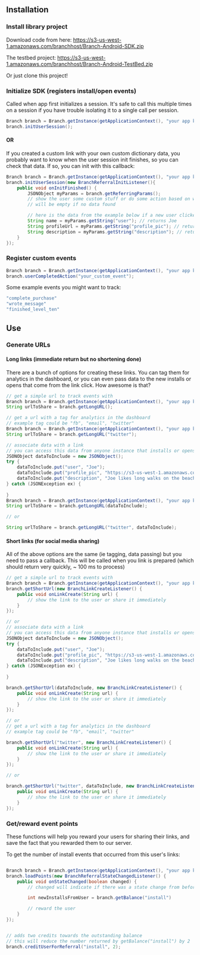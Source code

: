 ## Installation

### Install library project

Download code from here:
https://s3-us-west-1.amazonaws.com/branchhost/Branch-Android-SDK.zip

The testbed project:
https://s3-us-west-1.amazonaws.com/branchhost/Branch-Android-TestBed.zip

Or just clone this project!

### Initialize SDK (registers install/open events)

Called when app first initializes a session. It's safe to call this multiple times on a session if you have trouble isolating it to a single call per session.
```java
Branch branch = Branch.getInstance(getApplicationContext(), "your app key");
branch.initUserSession();
```

#### OR

If you created a custom link with your own custom dictionary data, you probably want to know when the user session init finishes, so you can check that data. If so, you can init with this callback:
```java
Branch branch = Branch.getInstance(getApplicationContext(), "your app key");
branch.initUserSession(new BranchReferralInitListener(){
	public void onInitFinished() {
		JSONObject myParams = branch.getReferringParams();
		// show the user some custom stuff or do some action based on what data you associate with a link
		// will be empty if no data found

		// here is the data from the example below if a new user clicked on Joe's link and installed the app
		String name = myParams.getString("user"); // returns Joe
		String profileUrl = myParams.getString("profile_pic"); // returns https://s3-us-west-1.amazonaws.com/myapp/joes_pic.jpg
		String description = myParams.getString("description"); // returns Joe likes long walks on the beach...
	}
});
```

### Register custom events

```java
Branch branch = Branch.getInstance(getApplicationContext(), "your app key");
branch.userCompletedAction("your_custom_event"); 
```

Some example events you might want to track:
```java
"complete_purchase"
"wrote_message"
"finished_level_ten"
```

## Use

### Generate URLs

#### Long links (immediate return but no shortening done)

There are a bunch of options for creating these links. You can tag them for analytics in the dashboard, or you can even pass data to the new installs or opens that come from the link click. How awesome is that?

```java
// get a simple url to track events with
Branch branch = Branch.getInstance(getApplicationContext(), "your app key");
String urlToShare = branch.getLongURL();

// get a url with a tag for analytics in the dashboard
// example tag could be "fb", "email", "twitter"
Branch branch = Branch.getInstance(getApplicationContext(), "your app key");
String urlToShare = branch.getLongURL("twitter");

// associate data with a link
// you can access this data from anyone instance that installs or opens the app from this link (amazing...)
JSONObject dataToInclude = new JSONObject();
try {
	dataToInclude.put("user", "Joe");
	dataToInclude.put("profile_pic", "https://s3-us-west-1.amazonaws.com/myapp/joes_pic.jpg");
	dataToInclude.put("description", "Joe likes long walks on the beach...")
} catch (JSONException ex) {
	
}
Branch branch = Branch.getInstance(getApplicationContext(), "your app key");
String urlToShare = branch.getLongURL(dataToInclude);

// or

String urlToShare = branch.getLongURL("twitter", dataToInclude);

```

#### Short links (for social media sharing)

All of the above options are the same (ie tagging, data passing) but you need to pass a callback. This will be called when you link is prepared (which should return very quickly, ~ 100 ms to process)

```java
// get a simple url to track events with
Branch branch = Branch.getInstance(getApplicationContext(), "your app key");
branch.getShortUrl(new BranchLinkCreateListener() {
	public void onLinkCreate(String url) {
		// show the link to the user or share it immediately
	}
});

// or 
// associate data with a link
// you can access this data from anyone instance that installs or opens the app from this link (amazing...)
JSONObject dataToInclude = new JSONObject();
try {
	dataToInclude.put("user", "Joe");
	dataToInclude.put("profile_pic", "https://s3-us-west-1.amazonaws.com/myapp/joes_pic.jpg");
	dataToInclude.put("description", "Joe likes long walks on the beach...")
} catch (JSONException ex) {
	
}

branch.getShortUrl(dataToInclude, new BranchLinkCreateListener() {
	public void onLinkCreate(String url) {
		// show the link to the user or share it immediately
	}
});

// or 
// get a url with a tag for analytics in the dashboard
// example tag could be "fb", "email", "twitter"

branch.getShortUrl("twitter", new BranchLinkCreateListener() {
	public void onLinkCreate(String url) {
		// show the link to the user or share it immediately
	}
});

// or

branch.getShortUrl("twitter", dataToInclude, new BranchLinkCreateListener() {
	public void onLinkCreate(String url) {
		// show the link to the user or share it immediately
	}
});
```

### Get/reward event points

These functions will help you reward your users for sharing their links, and save the fact that you rewarded them to our server.


To get the number of install events that occurred from this user's links:

```java

Branch branch = Branch.getInstance(getApplicationContext(), "your app key");
branch.loadPoints(new BranchReferralStateChangedListener() {
	public void onStateChanged(boolean changed) {
		// changed will indicate if there was a state change from before

		int newInstallsFromUser = branch.getBalance("install")

		// reward the user
	}
});


// adds two credits towards the outstanding balance
// this will reduce the number returned by getBalance("install") by 2
branch.creditUserForReferral("install", 2);

```
